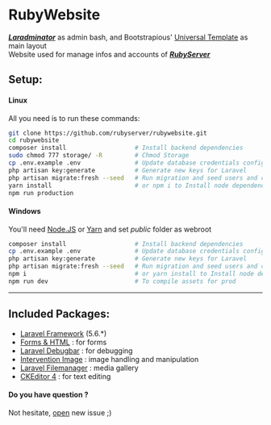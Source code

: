 # RubyWebsite
**_[Laradminator](https://github.com/kossa/laradminator)_**  as admin bash, and Bootstrapious' [Universal Template](https://bootstrapious.com/p/universal-business-e-commerce-template) as main layout  
Website used for manage infos and accounts of **_[RubyServer](https://github.com/rubyserver/rubyserver)_**

## Setup:
#### Linux
All you need is to run these commands:
```bash
git clone https://github.com/rubyserver/rubywebsite.git
cd rubywebsite 
composer install                   # Install backend dependencies
sudo chmod 777 storage/ -R         # Chmod Storage
cp .env.example .env               # Update database credentials configuration
php artisan key:generate           # Generate new keys for Laravel
php artisan migrate:fresh --seed   # Run migration and seed users and categories for testing
yarn install                       # or npm i to Install node dependencies
npm run production 
```

#### Windows
You'll need [Node.JS](https://nodejs.org) or [Yarn](https://yarnpkg.com) and set _public_ folder as webroot
```bash
composer install                   # Install backend dependencies
cp .env.example .env               # Update database credentials configuration
php artisan key:generate           # Generate new keys for Laravel
php artisan migrate:fresh --seed   # Run migration and seed users and categories for testing
npm i                              # or yarn install to Install node dependencies
npm run dev                        # To compile assets for prod
```

***

## Included Packages:

* [Laravel Framework](https://github.com/laravel/laravel/) (5.6.*)
* [Forms & HTML](https://github.com/laravelcollective/html) : for forms
* [Laravel Debugbar](https://github.com/barryvdh/laravel-debugbar) : for debugging
* [Intervention Image](https://github.com/intervention/image) : image handling and manipulation
* [Laravel Filemanager](https://github.com/UniSharp/laravel-filemanager) : media gallery
* [CKEditor 4](https://ckeditor.com/ckeditor-4) : for text editing

#### Do you have question ?
Not hesitate, [open](https://github.com/rubyserver/rubywebsite/issues/new) new issue ;)
